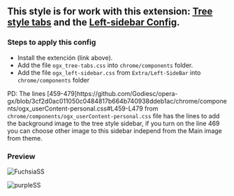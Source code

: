 ## This style is for work with this extension: [Tree style tabs](https://addons.mozilla.org/es/firefox/addon/tree-style-tab/) and the [Left-sidebar Config](https://github.com/Godiesc/opera-gx/tree/main/Extras/Left-SideBar).

### Steps to apply this config
<p><ul><li>Install the extención (link above).</li>
<li>Add the file <code>ogx_tree-tabs.css</code> into <code>chrome/components</code> folder.</li>
<li>Add the file <code>ogx_left-sidebar.css</code> from <code>Extra/Left-SideBar</code> into <code>chrome/components</code> folder
  </li></ul></p>
  
<p> PD: The lines [459-479]https://github.com/Godiesc/opera-gx/blob/3cf2d0ac011050c0484817b664b740938ddeb1ac/chrome/components/ogx_userContent-personal.css#L459-L479 from <code>chrome/components/ogx_userContent-personal.css</code> file has the lines to add the background image to the tree style sidebar, if you turn on the line 469 you can choose other image to this sidebar independ from the Main image from theme. </p>

### Preview
![FuchsiaSS](https://user-images.githubusercontent.com/22057609/194778829-1e5f3dda-485b-4b8e-bb31-3f189d482df3.png)

![purpleSS](https://user-images.githubusercontent.com/22057609/194778844-2e13dd30-edd3-4be4-9ad4-6f365c027653.png)

